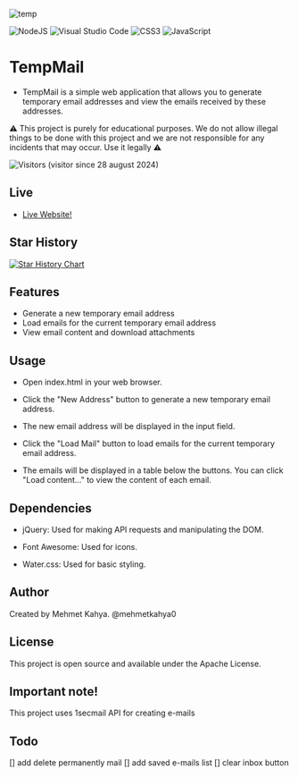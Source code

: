 
![temp](https://github.com/user-attachments/assets/ff3789d8-fd7b-4783-a892-a0a32c7a664d)

![NodeJS](https://img.shields.io/badge/node.js-6DA55F?style=for-the-badge&logo=node.js&logoColor=white)
![Visual Studio Code](https://img.shields.io/badge/Visual%20Studio%20Code-0078d7.svg?style=for-the-badge&logo=visual-studio-code&logoColor=white)
![CSS3](https://img.shields.io/badge/css3-%231572B6.svg?style=for-the-badge&logo=css3&logoColor=white)
![JavaScript](https://img.shields.io/badge/javascript-%23323330.svg?style=for-the-badge&logo=javascript&logoColor=%23F7DF1E)


# TempMail
- TempMail is a simple web application that allows you to generate temporary email addresses and view the emails received by these addresses. 

 
⚠️ This project is purely for educational purposes. We do not allow illegal things to be done with this project and we are not responsible for any incidents that may occur. Use it legally ⚠️

![Visitors](https://api.visitorbadge.io/api/visitors?path=https%3A%2F%2Fgithub.com%2Fmehmetkahya0%2Ftemp-mail&label=VISITORS&labelColor=%23d9e3f0&countColor=%23263759)
(visitor since 28 august 2024)



## Live
- [Live Website!](https://mehmetkahya0.github.io/temp-mail/)


## Star History

<a href="https://star-history.com/#mehmetkahya0/temp-mail&Date">
 <picture>
   <source media="(prefers-color-scheme: dark)" srcset="https://api.star-history.com/svg?repos=mehmetkahya0/temp-mail&type=Date&theme=dark" />
   <source media="(prefers-color-scheme: light)" srcset="https://api.star-history.com/svg?repos=mehmetkahya0/temp-mail&type=Date" />
   <img alt="Star History Chart" src="https://api.star-history.com/svg?repos=mehmetkahya0/temp-mail&type=Date" />
 </picture>
</a>


## Features
- Generate a new temporary email address
- Load emails for the current temporary email address
- View email content and download attachments

## Usage
- Open index.html in your web browser.

- Click the "New Address" button to generate a new temporary email address.

- The new email address will be displayed in the input field.

- Click the "Load Mail" button to load emails for the current temporary email address.

- The emails will be displayed in a table below the buttons. You can click "Load content..." to view the content of each email.

## Dependencies
- jQuery: Used for making API requests and manipulating the DOM.

- Font Awesome: Used for icons.

- Water.css: Used for basic styling.
## Author
Created by Mehmet Kahya. @mehmetkahya0

## License
This project is open source and available under the Apache License.

## Important note!
This project uses 1secmail API for creating e-mails

##  Todo
[] add delete permanently mail
[] add saved e-mails list
[] clear inbox button


